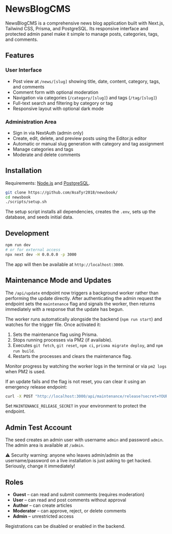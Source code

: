 # NewsBlogCMS

NewsBlogCMS is a comprehensive news blog application built with Next.js, Tailwind CSS, Prisma, and PostgreSQL. Its responsive interface and protected admin panel make it simple to manage posts, categories, tags, and comments.

## Features

### User Interface
- Post view at `/news/[slug]` showing title, date, content, category, tags, and comments
- Comment form with optional moderation
- Navigation via categories (`/category/[slug]`) and tags (`/tag/[slug]`)
- Full-text search and filtering by category or tag
- Responsive layout with optional dark mode

### Administration Area
- Sign in via NextAuth (admin only)
- Create, edit, delete, and preview posts using the Editor.js editor
- Automatic or manual slug generation with category and tag assignment
- Manage categories and tags
- Moderate and delete comments

## Installation

Requirements: [Node.js](https://nodejs.org/) and [PostgreSQL](https://www.postgresql.org/).

```bash
git clone https://github.com/AsaTyr2018/newsbook/
cd newsbook
./scripts/setup.sh
```

The setup script installs all dependencies, creates the `.env`, sets up the database, and seeds initial data.

## Development

```bash
npm run dev
# or for external access
npx next dev -H 0.0.0.0 -p 3000
```

The app will then be available at `http://localhost:3000`.

## Maintenance Mode and Updates

The `/api/update` endpoint now triggers a background worker rather than performing the update directly. After authenticating the admin request the endpoint sets the `maintenance` flag and signals the worker, then returns immediately with a response that the update has begun.

The worker runs automatically alongside the backend (`npm run start`) and watches for the trigger file. Once activated it:

1. Sets the maintenance flag using Prisma.
2. Stops running processes via PM2 (if available).
3. Executes `git fetch`, `git reset`, `npm ci`, `prisma migrate deploy`, and `npm run build`.
4. Restarts the processes and clears the maintenance flag.

Monitor progress by watching the worker logs in the terminal or via `pm2 logs` when PM2 is used.

If an update fails and the flag is not reset, you can clear it using an emergency release endpoint:

```bash
curl -X POST "http://localhost:3000/api/maintenance/release?secret=YOUR_SECRET"
```

Set `MAINTENANCE_RELEASE_SECRET` in your environment to protect the endpoint.

## Admin Test Account

The seed creates an admin user with username `admin` and password `admin`. The admin area is available at `/admin`.

⚠️ Security warning: anyone who leaves admin/admin as the username/password on a live installation is just asking to get hacked. Seriously, change it immediately!

## Roles

- **Guest** – can read and submit comments (requires moderation)
- **User** – can read and post comments without approval
- **Author** – can create articles
- **Moderator** – can approve, reject, or delete comments
- **Admin** – unrestricted access

Registrations can be disabled or enabled in the backend.
